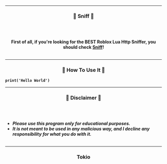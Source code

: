 

-----

### <p align="center">👻 Sniff 👻</p>

<br><br>
<p align="center">
<strong>
First of all, if you're looking for the <strong>BEST</strong> Roblox Lua Http Sniffer, you should check <a href="https://github.com/DaFrenchTokio/Sniff">Sniff</a>!
<br><br>
  
-----

### <p align="center">🫧 How To Use It 🫧</p>

```
print('Hello World')
```

-----

### <p align="center">📌 Disclaimer 📌</p>

<br><br>
* ***Please use this program only for educational purposes.***
* ***It is not meant to be used in any malicious way, and I decline any responsibility for what you do with it.***
<br><br>

-----

### <p align="center">Tokio</p>
